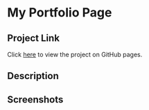 # My Portfolio Page

## Project Link

Click [here](https://natasha-mann.github.io/portfolio-page/) to view the project on GitHub pages.

## Description

## Screenshots
